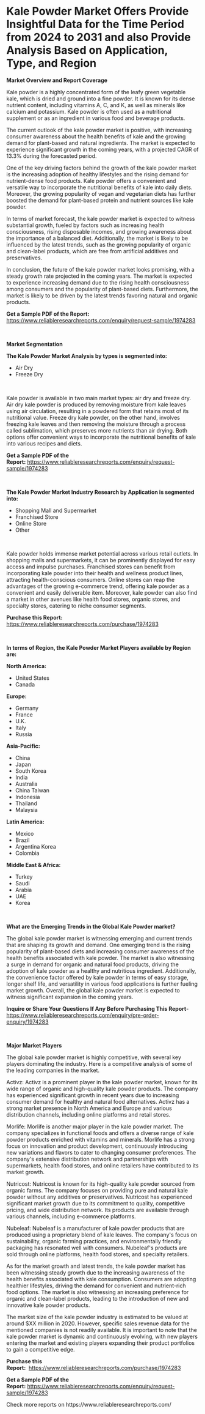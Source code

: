 <p><h1>Kale Powder Market Offers Provide Insightful Data for the Time Period from 2024 to 2031 and also Provide Analysis Based on Application, Type, and Region</h1></p><p><strong>Market Overview and Report Coverage</strong></p>
<p><p>Kale powder is a highly concentrated form of the leafy green vegetable kale, which is dried and ground into a fine powder. It is known for its dense nutrient content, including vitamins A, C, and K, as well as minerals like calcium and potassium. Kale powder is often used as a nutritional supplement or as an ingredient in various food and beverage products.</p><p>The current outlook of the kale powder market is positive, with increasing consumer awareness about the health benefits of kale and the growing demand for plant-based and natural ingredients. The market is expected to experience significant growth in the coming years, with a projected CAGR of 13.3% during the forecasted period.</p><p>One of the key driving factors behind the growth of the kale powder market is the increasing adoption of healthy lifestyles and the rising demand for nutrient-dense food products. Kale powder offers a convenient and versatile way to incorporate the nutritional benefits of kale into daily diets. Moreover, the growing popularity of vegan and vegetarian diets has further boosted the demand for plant-based protein and nutrient sources like kale powder.</p><p>In terms of market forecast, the kale powder market is expected to witness substantial growth, fueled by factors such as increasing health consciousness, rising disposable incomes, and growing awareness about the importance of a balanced diet. Additionally, the market is likely to be influenced by the latest trends, such as the growing popularity of organic and clean-label products, which are free from artificial additives and preservatives.</p><p>In conclusion, the future of the kale powder market looks promising, with a steady growth rate projected in the coming years. The market is expected to experience increasing demand due to the rising health consciousness among consumers and the popularity of plant-based diets. Furthermore, the market is likely to be driven by the latest trends favoring natural and organic products.</p></p>
<p><strong>Get a Sample PDF of the Report:</strong> <a href="https://www.reliableresearchreports.com/enquiry/request-sample/1974283">https://www.reliableresearchreports.com/enquiry/request-sample/1974283</a></p>
<p>&nbsp;</p>
<p><strong>Market Segmentation</strong></p>
<p><strong>The Kale Powder Market Analysis by types is segmented into:</strong></p>
<p><ul><li>Air Dry</li><li>Freeze Dry</li></ul></p>
<p>&nbsp;</p>
<p><p>Kale powder is available in two main market types: air dry and freeze dry. Air dry kale powder is produced by removing moisture from kale leaves using air circulation, resulting in a powdered form that retains most of its nutritional value. Freeze dry kale powder, on the other hand, involves freezing kale leaves and then removing the moisture through a process called sublimation, which preserves more nutrients than air drying. Both options offer convenient ways to incorporate the nutritional benefits of kale into various recipes and diets.</p></p>
<p><strong>Get a Sample PDF of the Report:</strong>&nbsp;<a href="https://www.reliableresearchreports.com/enquiry/request-sample/1974283">https://www.reliableresearchreports.com/enquiry/request-sample/1974283</a></p>
<p>&nbsp;</p>
<p><strong>The Kale Powder Market Industry Research by Application is segmented into:</strong></p>
<p><ul><li>Shopping Mall and Supermarket</li><li>Franchised Store</li><li>Online Store</li><li>Other</li></ul></p>
<p>&nbsp;</p>
<p><p>Kale powder holds immense market potential across various retail outlets. In shopping malls and supermarkets, it can be prominently displayed for easy access and impulse purchases. Franchised stores can benefit from incorporating kale powder into their health and wellness product lines, attracting health-conscious consumers. Online stores can reap the advantages of the growing e-commerce trend, offering kale powder as a convenient and easily deliverable item. Moreover, kale powder can also find a market in other avenues like health food stores, organic stores, and specialty stores, catering to niche consumer segments.</p></p>
<p><strong>Purchase this Report:</strong>&nbsp; <a href="https://www.reliableresearchreports.com/purchase/1974283">https://www.reliableresearchreports.com/purchase/1974283</a></p>
<p>&nbsp;</p>
<p><strong>In terms of Region, the Kale Powder Market Players available by Region are:</strong></p>
<p>
    <p> <strong> North America: </strong>
        <ul>
            <li>United States</li>
            <li>Canada</li>
        </ul>
        </p> 
    <p> <strong> Europe: </strong>
        <ul>
            <li>Germany</li>
            <li>France</li>
            <li>U.K.</li>
            <li>Italy</li>
            <li>Russia</li>
        </ul>
        </p> 
    <p> <strong> Asia-Pacific: </strong>
        <ul>
            <li>China</li>
            <li>Japan</li>
            <li>South Korea</li>
            <li>India</li>
            <li>Australia</li>
            <li>China Taiwan</li>
            <li>Indonesia</li>
            <li>Thailand</li>
            <li>Malaysia</li>
        </ul>
        </p> 
    <p> <strong> Latin America: </strong>
        <ul>
            <li>Mexico</li>
            <li>Brazil</li>
            <li>Argentina Korea</li>
            <li>Colombia</li>
        </ul>
        </p> 
    <p> <strong> Middle East & Africa: </strong>
        <ul>
            <li>Turkey</li>
            <li>Saudi</li>
            <li>Arabia</li>
            <li>UAE</li>
            <li>Korea</li>
        </ul>
    </p>
    </p>
<p>&nbsp;</p>
<p><strong>What are the Emerging Trends in the Global Kale Powder market?</strong></p>
<p><p>The global kale powder market is witnessing emerging and current trends that are shaping its growth and demand. One emerging trend is the rising popularity of plant-based diets and increasing consumer awareness of the health benefits associated with kale powder. The market is also witnessing a surge in demand for organic and natural food products, driving the adoption of kale powder as a healthy and nutritious ingredient. Additionally, the convenience factor offered by kale powder in terms of easy storage, longer shelf life, and versatility in various food applications is further fueling market growth. Overall, the global kale powder market is expected to witness significant expansion in the coming years.</p></p>
<p><strong>Inquire or Share Your Questions If Any Before Purchasing This Report</strong>- <a href="https://www.reliableresearchreports.com/enquiry/pre-order-enquiry/1974283">https://www.reliableresearchreports.com/enquiry/pre-order-enquiry/1974283</a></p>
<p>&nbsp;</p>
<p><strong>Major Market Players</strong></p>
<p><p>The global kale powder market is highly competitive, with several key players dominating the industry. Here is a competitive analysis of some of the leading companies in the market.</p><p>Activz: Activz is a prominent player in the kale powder market, known for its wide range of organic and high-quality kale powder products. The company has experienced significant growth in recent years due to increasing consumer demand for healthy and natural food alternatives. Activz has a strong market presence in North America and Europe and various distribution channels, including online platforms and retail stores.</p><p>Morlife: Morlife is another major player in the kale powder market. The company specializes in functional foods and offers a diverse range of kale powder products enriched with vitamins and minerals. Morlife has a strong focus on innovation and product development, continuously introducing new variations and flavors to cater to changing consumer preferences. The company's extensive distribution network and partnerships with supermarkets, health food stores, and online retailers have contributed to its market growth.</p><p>Nutricost: Nutricost is known for its high-quality kale powder sourced from organic farms. The company focuses on providing pure and natural kale powder without any additives or preservatives. Nutricost has experienced significant market growth due to its commitment to quality, competitive pricing, and wide distribution network. Its products are available through various channels, including e-commerce platforms.</p><p>Nubeleaf: Nubeleaf is a manufacturer of kale powder products that are produced using a proprietary blend of kale leaves. The company's focus on sustainability, organic farming practices, and environmentally friendly packaging has resonated well with consumers. Nubeleaf's products are sold through online platforms, health food stores, and specialty retailers.</p><p>As for the market growth and latest trends, the kale powder market has been witnessing steady growth due to the increasing awareness of the health benefits associated with kale consumption. Consumers are adopting healthier lifestyles, driving the demand for convenient and nutrient-rich food options. The market is also witnessing an increasing preference for organic and clean-label products, leading to the introduction of new and innovative kale powder products.</p><p>The market size of the kale powder industry is estimated to be valued at around $XX million in 2020. However, specific sales revenue data for the mentioned companies is not readily available. It is important to note that the kale powder market is dynamic and continuously evolving, with new players entering the market and existing players expanding their product portfolios to gain a competitive edge.</p></p>
<p><strong>Purchase this Report:</strong>&nbsp;&nbsp;<a href="https://www.reliableresearchreports.com/purchase/1974283">https://www.reliableresearchreports.com/purchase/1974283</a></p>
<p></p>
<p><strong>Get a Sample PDF of the Report:</strong>&nbsp;<a href="https://www.reliableresearchreports.com/enquiry/request-sample/1974283">https://www.reliableresearchreports.com/enquiry/request-sample/1974283</a></p>
<p>Check more reports on https://www.reliableresearchreports.com/</p>